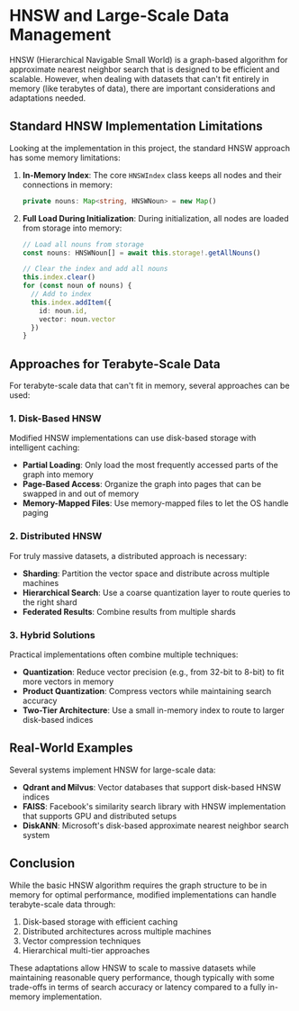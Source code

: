 

# HNSW and Large-Scale Data Management

HNSW (Hierarchical Navigable Small World) is a graph-based algorithm for approximate nearest neighbor search that is designed to be efficient and scalable. However, when dealing with datasets that can't fit entirely in memory (like terabytes of data), there are important considerations and adaptations needed.

## Standard HNSW Implementation Limitations

Looking at the implementation in this project, the standard HNSW approach has some memory limitations:

1. **In-Memory Index**: The core `HNSWIndex` class keeps all nodes and their connections in memory:
   ```typescript
   private nouns: Map<string, HNSWNoun> = new Map()
   ```

2. **Full Load During Initialization**: During initialization, all nodes are loaded from storage into memory:
   ```typescript
   // Load all nouns from storage
   const nouns: HNSWNoun[] = await this.storage!.getAllNouns()
   
   // Clear the index and add all nouns
   this.index.clear()
   for (const noun of nouns) {
     // Add to index
     this.index.addItem({
       id: noun.id,
       vector: noun.vector
     })
   }
   ```

## Approaches for Terabyte-Scale Data

For terabyte-scale data that can't fit in memory, several approaches can be used:

### 1. Disk-Based HNSW

Modified HNSW implementations can use disk-based storage with intelligent caching:

- **Partial Loading**: Only load the most frequently accessed parts of the graph into memory
- **Page-Based Access**: Organize the graph into pages that can be swapped in and out of memory
- **Memory-Mapped Files**: Use memory-mapped files to let the OS handle paging

### 2. Distributed HNSW

For truly massive datasets, a distributed approach is necessary:

- **Sharding**: Partition the vector space and distribute across multiple machines
- **Hierarchical Search**: Use a coarse quantization layer to route queries to the right shard
- **Federated Results**: Combine results from multiple shards

### 3. Hybrid Solutions

Practical implementations often combine multiple techniques:

- **Quantization**: Reduce vector precision (e.g., from 32-bit to 8-bit) to fit more vectors in memory
- **Product Quantization**: Compress vectors while maintaining search accuracy
- **Two-Tier Architecture**: Use a small in-memory index to route to larger disk-based indices

## Real-World Examples

Several systems implement HNSW for large-scale data:

- **Qdrant and Milvus**: Vector databases that support disk-based HNSW indices
- **FAISS**: Facebook's similarity search library with HNSW implementation that supports GPU and distributed setups
- **DiskANN**: Microsoft's disk-based approximate nearest neighbor search system

## Conclusion

While the basic HNSW algorithm requires the graph structure to be in memory for optimal performance, modified implementations can handle terabyte-scale data through:

1. Disk-based storage with efficient caching
2. Distributed architectures across multiple machines
3. Vector compression techniques
4. Hierarchical multi-tier approaches

These adaptations allow HNSW to scale to massive datasets while maintaining reasonable query performance, though typically with some trade-offs in terms of search accuracy or latency compared to a fully in-memory implementation.